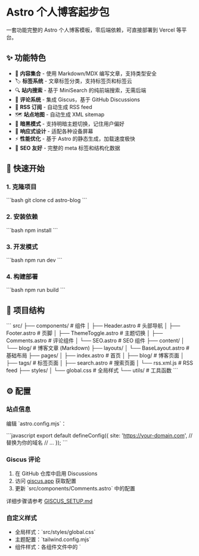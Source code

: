 # Astro 个人博客起步包

一套功能完整的 Astro 个人博客模板，零后端依赖，可直接部署到 Vercel 等平台。

## ✨ 功能特色

- 📝 **内容集合** - 使用 Markdown/MDX 编写文章，支持类型安全
- 🏷️ **标签系统** - 文章标签分类，支持标签页和标签云
- 🔍 **站内搜索** - 基于 MiniSearch 的纯前端搜索，无需后端
- 💬 **评论系统** - 集成 Giscus，基于 GitHub Discussions
- 📡 **RSS 订阅** - 自动生成 RSS feed
- 🗺️ **站点地图** - 自动生成 XML sitemap
- 🎨 **暗黑模式** - 支持明暗主题切换，记住用户偏好
- 📱 **响应式设计** - 适配各种设备屏幕
- ⚡ **性能优化** - 基于 Astro 的静态生成，加载速度极快
- 🔧 **SEO 友好** - 完整的 meta 标签和结构化数据

## 🚀 快速开始

### 1. 克隆项目

\`\`\`bash
git clone <your-repo-url>
cd astro-blog
\`\`\`

### 2. 安装依赖

\`\`\`bash
npm install
\`\`\`

### 3. 开发模式

\`\`\`bash
npm run dev
\`\`\`

### 4. 构建部署

\`\`\`bash
npm run build
\`\`\`

## 📁 项目结构

\`\`\`
src/
├── components/          # 组件
│   ├── Header.astro    # 头部导航
│   ├── Footer.astro    # 页脚
│   ├── ThemeToggle.astro # 主题切换
│   ├── Comments.astro  # 评论组件
│   └── SEO.astro       # SEO 组件
├── content/
│   └── blog/           # 博客文章 (Markdown)
├── layouts/
│   └── BaseLayout.astro # 基础布局
├── pages/
│   ├── index.astro     # 首页
│   ├── blog/           # 博客页面
│   ├── tags/           # 标签页面
│   ├── search.astro    # 搜索页面
│   └── rss.xml.js      # RSS feed
├── styles/
│   └── global.css      # 全局样式
└── utils/              # 工具函数
\`\`\`

## ⚙️ 配置

### 站点信息

编辑 \`astro.config.mjs\`：

\`\`\`javascript
export default defineConfig({
  site: 'https://your-domain.com', // 替换为你的域名
  // ...
});
\`\`\`

### Giscus 评论

1. 在 GitHub 仓库中启用 Discussions
2. 访问 [giscus.app](https://giscus.app) 获取配置
3. 更新 \`src/components/Comments.astro\` 中的配置

详细步骤请参考 [GISCUS_SETUP.md](./GISCUS_SETUP.md)

### 自定义样式

- 全局样式：\`src/styles/global.css\`
- 主题配置：\`tailwind.config.mjs\`
- 组件样式：各组件文件中的 \`<style>\` 标签

## 📝 写作指南

### 创建新文章

在 \`src/content/blog/\` 目录下创建新的 Markdown 文件：

\`\`\`markdown
---
title: '文章标题'
description: '文章描述'
pubDate: 2024-01-01
tags: ['标签1', '标签2']
draft: false
heroImage: '/images/hero.jpg' # 可选
---

# 文章内容

这里是文章正文...
\`\`\`

### 支持的字段

- \`title\`: 文章标题 (必需)
- \`description\`: 文章描述 (必需)
- \`pubDate\`: 发布日期 (必需)
- \`updatedDate\`: 更新日期 (可选)
- \`tags\`: 标签数组 (可选)
- \`draft\`: 是否为草稿 (可选，默认 false)
- \`heroImage\`: 头图 (可选)

## 🎨 主题定制

### 颜色系统

项目使用 CSS 变量定义颜色，支持明暗主题：

\`\`\`css
:root {
  --background: 0 0% 100%;
  --foreground: 222.2 84% 4.9%;
  /* ... */
}

.dark {
  --background: 222.2 84% 4.9%;
  --foreground: 210 40% 98%;
  /* ... */
}
\`\`\`

### 字体配置

在 \`src/layouts/BaseLayout.astro\` 中配置字体：

\`\`\`astro
<!-- 添加 Google Fonts -->
<link rel="preconnect" href="https://fonts.googleapis.com" />
<link rel="preconnect" href="https://fonts.gstatic.com" crossorigin />
<link href="https://fonts.googleapis.com/css2?family=Inter:wght@400;500;600;700&display=swap" rel="stylesheet" />
\`\`\`

## 🚀 部署

### Vercel (推荐)

1. 将代码推送到 GitHub
2. 在 Vercel 中导入项目
3. 自动部署完成

### Netlify

1. 将代码推送到 GitHub
2. 在 Netlify 中连接仓库
3. 构建命令：\`npm run build\`
4. 发布目录：\`dist\`

### 其他平台

支持任何静态站点托管平台，如 GitHub Pages、Cloudflare Pages 等。

## 🔧 开发

### 可用命令

- \`npm run dev\` - 启动开发服务器
- \`npm run build\` - 构建生产版本
- \`npm run preview\` - 预览构建结果
- \`npm run astro\` - 运行 Astro CLI

### 添加新功能

1. 组件放在 \`src/components/\`
2. 页面放在 \`src/pages/\`
3. 工具函数放在 \`src/utils/\`
4. 样式放在 \`src/styles/\`

## 📄 许可证

MIT License - 详见 [LICENSE](./LICENSE) 文件

## 🤝 贡献

欢迎提交 Issue 和 Pull Request！

## 📞 支持

如有问题，请：

1. 查看文档和示例
2. 搜索已有 Issues
3. 创建新 Issue

---

**享受写作的乐趣！** ✨
\`\`\`

